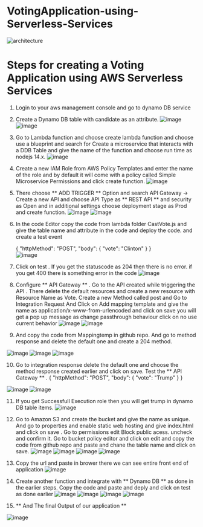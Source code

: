 # VotingApplication-using-Serverless-Services

![architecture](https://user-images.githubusercontent.com/91054305/231661171-e091b49e-a8ed-4a38-8ca7-80a46607e7b7.png)

# Steps for creating a Voting Application using AWS Serverless Services
1. Login to your aws management console and go to dynamo DB service
2. Create a Dynamo DB table with candidate as an attribute.
![image](https://user-images.githubusercontent.com/91054305/231667951-33af5beb-ead3-4baa-80e8-cd265fdedca7.png)
![image](https://user-images.githubusercontent.com/91054305/231667985-62ff8fba-6040-4f66-a7bd-ef2113a6b597.png)

3. Go to Lambda function and choose create lambda function and choose use a blueprint and search for Create a microservice that interacts with a DDB Table and give the      name of the function and choose run time as nodejs 14.x.
![image](https://user-images.githubusercontent.com/91054305/231668512-aa7260ce-5772-4889-b085-3d1502b14479.png)

4. Create a new IAM Role from AWS Policy Templates and enter the name of the role and by default it will come with a policy called Simple Microservice Permissions and      click create function.
![image](https://user-images.githubusercontent.com/91054305/231668559-079f5f97-e718-4d74-ab37-da43e6f55c25.png)

5. There choose ** ADD TRIGGER **  Option and search API Gateway -> Create a new API and choose API Type as  ** REST API ** and security as Open and in additional          settings choose deployment stage as Prod and create function.
![image](https://user-images.githubusercontent.com/91054305/231668589-495e450c-f934-451d-997a-47299572f982.png)
![image](https://user-images.githubusercontent.com/91054305/231668856-319c2985-8bda-4f9a-ba6e-4215fe103797.png)

6. In the code Editor copy the code from lambda folder CastVote.js and give the table name and attribute in the code and deploy the code. and create a test event 

   {
    "httpMethod": "POST",
    "body": {
        "vote": "Clinton"
    }
  }   
  ![image](https://user-images.githubusercontent.com/91054305/231668910-c4f1d766-1423-496e-8741-b3c60ccde5b2.png)

7. Click on test . If you get the statuscode as 204 then there is no error. if you get 400 there is something error in the code
![image](https://user-images.githubusercontent.com/91054305/231668942-e3174b33-9bb1-419c-b780-a3c0d05f7467.png)

8. Configure ** API Gateway ** . Go to the API created while triggering the API . There delete the default resources and create a new resource with Resource Name as        Vote. Create a new Method called post and Go to Integration Request And Click on Add mapping template and give the name as application/x-www-from-urlencoded and click    on save you will get a pop up message as change passthrough behaviour click on no use current behavior
![image](https://user-images.githubusercontent.com/91054305/231669081-97c68bf8-de52-448c-8450-5e07182e6dc2.png)
![image](https://user-images.githubusercontent.com/91054305/231669115-133b4429-665a-41d7-8eff-9f9db4da4caf.png)

9. And copy the code from Mappingtemp in github repo. And go to method response and delete the default one and create a 204 method.

![image](https://user-images.githubusercontent.com/91054305/231669149-071a1ada-16f2-4ed8-8edc-93b574c99441.png)
![image](https://user-images.githubusercontent.com/91054305/231669184-5ff4dcbb-7bc1-4364-a665-5daae65aff4e.png)
![image](https://user-images.githubusercontent.com/91054305/231669222-dea5a456-38e9-4e13-9251-68222ab13bb9.png)

10. Go to integration response delete the default one and choose the method response created earlier and click on save. Test the ** API Gateway ** . 
    {
      "httpMethod": "POST",
      "body": {
          "vote": "Trump"
      }
  }
  
  ![image](https://user-images.githubusercontent.com/91054305/231669245-9fa2c3ec-e8b4-4946-8eff-5f02aef4186e.png)
  ![image](https://user-images.githubusercontent.com/91054305/231669280-1167084c-f6ac-4d4f-afd6-591c6c4ed0fb.png)  

11. If you get Successfull Execution role then you will get trump in dynamo DB table items.
![image](https://user-images.githubusercontent.com/91054305/231669359-e5137ea5-e041-46b9-98f9-a9843b1a9383.png)

12. Go to Amazon S3 and create the bucket and give the name as unique. And go to properties and enable static web hosting and give index.html and click on save . Go to     permissions edit Block public acess. uncheck and confirm it. Go to bucket policy editor and click on edit and copy the code from github repo and paste and chane       the table name and click on save. 
![image](https://user-images.githubusercontent.com/91054305/231669378-bfaa3d31-017d-46f5-a6fb-70fa3222852c.png)
![image](https://user-images.githubusercontent.com/91054305/231669399-a6330c47-c8a7-4b8b-b5b2-06896a62dd92.png)
![image](https://user-images.githubusercontent.com/91054305/231669417-38e56e15-dc04-4715-9c72-faeec4935d94.png)
![image](https://user-images.githubusercontent.com/91054305/231669447-b968c386-bb1c-4f49-af45-5c83d22ad3d1.png)

13. Copy the url and paste in brower there we can see entire front end of application
![image](https://user-images.githubusercontent.com/91054305/231669504-b9d15a0f-542e-43bb-9154-175c249317f4.png)


14. Create another function and integrate with ** Dynamo DB ** as done in the earlier steps. Copy the code and paste and deply and click on test as done earlier
![image](https://user-images.githubusercontent.com/91054305/231669549-30535313-56f8-4521-800a-8f0388f13635.png)
![image](https://user-images.githubusercontent.com/91054305/231669568-970aa1e3-3ec7-4c9f-bc21-a1d72e09e095.png)
![image](https://user-images.githubusercontent.com/91054305/231669590-cd243bac-9d80-4d05-982d-c1b11951c467.png)
![image](https://user-images.githubusercontent.com/91054305/231669614-6de140e2-6377-4a57-bea6-24dc3c34c69a.png)

15. ** And The final Output of our application **

![image](https://user-images.githubusercontent.com/91054305/231669708-cb6ba957-537a-409c-a13c-ddfb61890f15.png)

